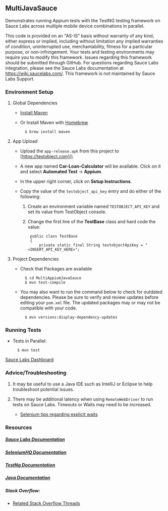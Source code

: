 ## MultiJavaSauce

Demonstrates running Appium tests with the TestNG testing framework on Sauce Labs across multiple mobile device combinations in parallel.

This code is provided on an "AS-IS” basis without warranty of any kind, either express or implied, including without limitation any implied warranties of condition, uninterrupted use, merchantability, fitness for a particular purpose, or non-infringement. Your tests and testing environments may require you to modify this framework. Issues regarding this framework should be submitted through GitHub. For questions regarding Sauce Labs integration, please see the Sauce Labs documentation at https://wiki.saucelabs.com/. This framework is not maintained by Sauce Labs Support.

### Environment Setup

1. Global Dependencies

    * [Install Maven](https://maven.apache.org/install.html)
    * Or Install Maven with [Homebrew](http://brew.sh/)
    
            $ brew install maven

2. App Upload

    * Upload the `app-release.apk` from this project to [https://testobject.com]().
    
    * A new app named __Car-Loan-Calculator__ will be available.  Click on it and select __Automated Test__ &rarr; __Appium__.
    
    * In the upper right corner, click on __Setup Instructions__.
    
    * Copy the value of the `testobject_api_key` entry and do either of the following:
    
        1. Create an environment variable named `TESTOBJECT_API_KEY` and set its value from TestObject console.
        2. Change the first line of the __TestBase__ class and hard code the value:

                public class TestBase
                {
                    private static final String testobjectApiKey = "<INSERT_API_KEY_HERE>";
    	        
3. Project Dependencies

	* Check that Packages are available
	
	        $ cd MultiAppiumJavaSauce
	        $ mvn test-compile
	
	* You may also want to run the command below to check for outdated dependencies. Please be sure to verify and review updates before editing your `pom.xml` file. The updated packages may or may not be compatible with your code.
	
	        $ mvn versions:display-dependency-updates
	    
### Running Tests

* Tests in Parallel:

    	$ mvn test

[Sauce Labs Dashboard](https://saucelabs.com/beta/dashboard/)

### Advice/Troubleshooting

1. It may be useful to use a Java IDE such as IntelliJ or Eclipse to help troubleshoot potential issues. 

2. There may be additional latency when using `RemoteWebDriver` to run tests on Sauce Labs. Timeouts or Waits may need to be increased.

    * [Selenium tips regarding explicit waits](https://wiki.saucelabs.com/display/DOCS/Best+Practice%3A+Use+Explicit+Waits)

### Resources

##### [Sauce Labs Documentation](https://wiki.saucelabs.com/)

##### [SeleniumHQ Documentation](http://www.seleniumhq.org/docs/)

##### [TestNg Documentation](http://testng.org/javadocs/index.html)

##### [Java Documentation](https://docs.oracle.com/javase/7/docs/api/)

##### Stack Overflow:

* [Related Stack Overflow Threads](http://stackoverflow.com/questions/27355003/advise-on-hierarchy-for-element-locators-in-selenium-webdriver)

